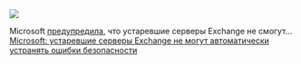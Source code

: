 <!--2025-01-25 07:27:32-->
<div class="yb">
  <div class="rss smaller1 habr"><img src="https://habrastorage.org/getpro/habr/upload_files/ce7/638/689/ce7638689f4a6fb5c76ede41b0320ed5.jpg" /><p>Microsoft <a href="https://techcommunity.microsoft.com/blog/exchange/exchange-emergency-mitigation-service-might-not-work-for-servers-significantly-o/4370312" rel="noopener noreferrer nofollow">предупредила</a>, что устаревшие серверы Exchange не смогут... <br><a class="light" href="https://habr.com/ru/news/876544/?utm_source=habrahabr&utm_medium=rss&utm_campaign=876544">Microsoft: устаревшие серверы Exchange не могут автоматически устранять ошибки безопасности</a></div>
</div>

